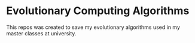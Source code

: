 # Evolutionary Computing Algorithms

This repos was created to save my evolutionary algorithms used in my master classes
at university.
